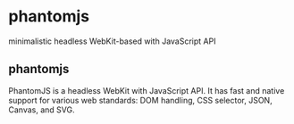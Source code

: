 # phantomjs
minimalistic headless WebKit-based with JavaScript API

## phantomjs
PhantomJS is a headless WebKit with JavaScript API. It has fast and native support for various web standards: DOM handling, CSS selector, JSON, Canvas, and SVG.

